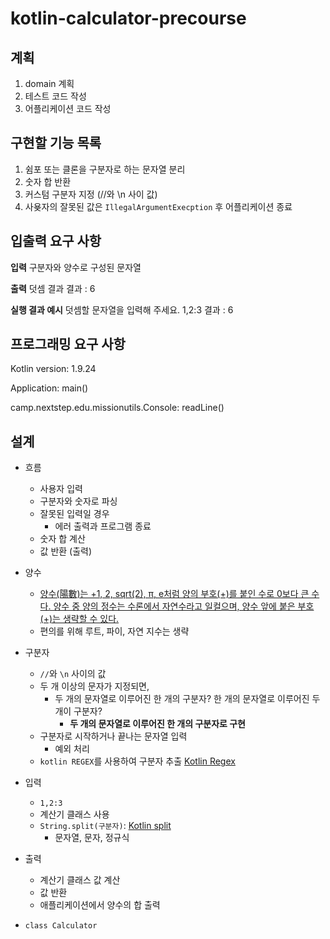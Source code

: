 # kotlin-calculator-precourse

## 계획

1. domain 계획
2. 테스트 코드 작성
3. 어플리케이션 코드 작성

## 구현할 기능 목록

1. 쉼포 또는 클론을 구분자로 하는 문자열 분리
2. 숫자 합 반환
3. 커스텀 구분자 지정 (//와 \n 사이 값)
4. 사욪자의 잘못된 값은 `IllegalArgumentExecption` 후 어플리케이션 종료

## 입출력 요구 사항

**입력**
구분자와 양수로 구성된 문자열

**출력**
덧셈 결과
결과 : 6

**실행 결과 예시**
덧셈할 문자열을 입력해 주세요.
1,2:3
결과 : 6

## 프로그래밍 요구 사항

Kotlin version: 1.9.24

Application: main()

camp.nextstep.edu.missionutils.Console: readLine()

## 설계

* 흐름
    * 사용자 입력
    * 구분자와 숫자로 파싱
    * 잘못된 입력일 경우
        * 에러 출력과 프로그램 종료
    * 숫자 합 계산
    * 값 반환 (출력)

* 양수
    * [양수(陽數)는 +1, 2, sqrt(2), π, e처럼 양의 부호(+)를 붙인 수로 0보다 큰 수다. 양수 중 양의 정수는 수론에서 자연수라고 일컬으며, 양수 앞에 붙은 부호 (+)는 생략할 수 있다.](https://ko.wikipedia.org/wiki/%EC%96%91%EC%88%98_(%EC%88%98%ED%95%99))
    * 편의를 위해 루트, 파이, 자연 지수는 생략

* 구분자
    * `//`와 `\n` 사이의 값
    * 두 개 이상의 문자가 지정되면,
        * 두 개의 문자열로 이루어진 한 개의 구분자? 한 개의 문자열로 이루어진 두 개이 구분자?
            * **두 개의 문자열로 이루어진 한 개의 구분자로 구현**
    * 구분자로 시작하거나 끝나는 문자열 입력
        * 예외 처리
    * `kotlin REGEX`를 사용하여 구분자 추출 [Kotlin Regex](https://kotlinlang.org/api/latest/jvm/stdlib/kotlin.text/-regex/)

* 입력
    * `1,2:3`
    * 계산기 클래스 사용
    * `String.split(구분자)`: [Kotlin split](https://kotlinlang.org/api/latest/jvm/stdlib/kotlin.text/split.html)
        * 문자열, 문자, 정규식

* 출력
    * 계산기 클래스 값 계산
    * 값 반환
    * 애플리케이션에서 양수의 합 출력

* `class Calculator`
